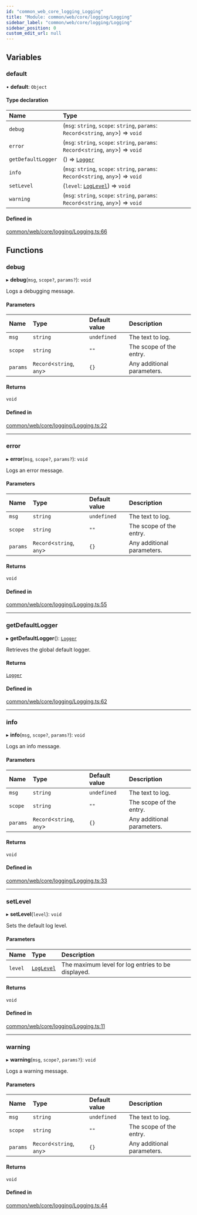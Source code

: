 ```yaml
---
id: "common_web_core_logging_Logging"
title: "Module: common/web/core/logging/Logging"
sidebar_label: "common/web/core/logging/Logging"
sidebar_position: 0
custom_edit_url: null
---
```


## Variables

### default

• **default**: `Object`

#### Type declaration

| Name | Type |
| :------ | :------ |
| `debug` | (`msg`: `string`, `scope`: `string`, `params`: `Record`<`string`, `any`\>) => `void` |
| `error` | (`msg`: `string`, `scope`: `string`, `params`: `Record`<`string`, `any`\>) => `void` |
| `getDefaultLogger` | () => [`Logger`](../classes/common_web_core_logging_Logger.Logger.md) |
| `info` | (`msg`: `string`, `scope`: `string`, `params`: `Record`<`string`, `any`\>) => `void` |
| `setLevel` | (`level`: [`LogLevel`](../enums/common_web_core_logging_LogRecord.LogLevel.md)) => `void` |
| `warning` | (`msg`: `string`, `scope`: `string`, `params`: `Record`<`string`, `any`\>) => `void` |

#### Defined in

[common/web/core/logging/Logging.ts:66](https://github.com/Soroush9978/rds-ng/blob/5673246/src/common/web/core/logging/Logging.ts#L66)

## Functions

### debug

▸ **debug**(`msg`, `scope?`, `params?`): `void`

Logs a debugging message.

#### Parameters

| Name | Type | Default value | Description |
| :------ | :------ | :------ | :------ |
| `msg` | `string` | `undefined` | The text to log. |
| `scope` | `string` | `""` | The scope of the entry. |
| `params` | `Record`<`string`, `any`\> | `{}` | Any additional parameters. |

#### Returns

`void`

#### Defined in

[common/web/core/logging/Logging.ts:22](https://github.com/Soroush9978/rds-ng/blob/5673246/src/common/web/core/logging/Logging.ts#L22)

___

### error

▸ **error**(`msg`, `scope?`, `params?`): `void`

Logs an error message.

#### Parameters

| Name | Type | Default value | Description |
| :------ | :------ | :------ | :------ |
| `msg` | `string` | `undefined` | The text to log. |
| `scope` | `string` | `""` | The scope of the entry. |
| `params` | `Record`<`string`, `any`\> | `{}` | Any additional parameters. |

#### Returns

`void`

#### Defined in

[common/web/core/logging/Logging.ts:55](https://github.com/Soroush9978/rds-ng/blob/5673246/src/common/web/core/logging/Logging.ts#L55)

___

### getDefaultLogger

▸ **getDefaultLogger**(): [`Logger`](../classes/common_web_core_logging_Logger.Logger.md)

Retrieves the global default logger.

#### Returns

[`Logger`](../classes/common_web_core_logging_Logger.Logger.md)

#### Defined in

[common/web/core/logging/Logging.ts:62](https://github.com/Soroush9978/rds-ng/blob/5673246/src/common/web/core/logging/Logging.ts#L62)

___

### info

▸ **info**(`msg`, `scope?`, `params?`): `void`

Logs an info message.

#### Parameters

| Name | Type | Default value | Description |
| :------ | :------ | :------ | :------ |
| `msg` | `string` | `undefined` | The text to log. |
| `scope` | `string` | `""` | The scope of the entry. |
| `params` | `Record`<`string`, `any`\> | `{}` | Any additional parameters. |

#### Returns

`void`

#### Defined in

[common/web/core/logging/Logging.ts:33](https://github.com/Soroush9978/rds-ng/blob/5673246/src/common/web/core/logging/Logging.ts#L33)

___

### setLevel

▸ **setLevel**(`level`): `void`

Sets the default log level.

#### Parameters

| Name | Type | Description |
| :------ | :------ | :------ |
| `level` | [`LogLevel`](../enums/common_web_core_logging_LogRecord.LogLevel.md) | The maximum level for log entries to be displayed. |

#### Returns

`void`

#### Defined in

[common/web/core/logging/Logging.ts:11](https://github.com/Soroush9978/rds-ng/blob/5673246/src/common/web/core/logging/Logging.ts#L11)

___

### warning

▸ **warning**(`msg`, `scope?`, `params?`): `void`

Logs a warning message.

#### Parameters

| Name | Type | Default value | Description |
| :------ | :------ | :------ | :------ |
| `msg` | `string` | `undefined` | The text to log. |
| `scope` | `string` | `""` | The scope of the entry. |
| `params` | `Record`<`string`, `any`\> | `{}` | Any additional parameters. |

#### Returns

`void`

#### Defined in

[common/web/core/logging/Logging.ts:44](https://github.com/Soroush9978/rds-ng/blob/5673246/src/common/web/core/logging/Logging.ts#L44)
